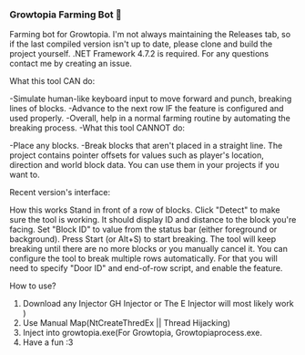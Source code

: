 ### Growtopia Farming Bot 👋

Farming bot for Growtopia.
I'm not always maintaining the Releases tab, so if the last compiled version isn't up to date, please clone and build the project yourself. .NET Framework 4.7.2 is required.
For any questions contact me by creating an issue.

What this tool CAN do:

-Simulate human-like keyboard input to move forward and punch, breaking lines of blocks.
-Advance to the next row IF the feature is configured and used properly.
-Overall, help in a normal farming routine by automating the breaking process.
-What this tool CANNOT do:

-Place any blocks.
-Break blocks that aren't placed in a straight line.
The project contains pointer offsets for values such as player's location, direction and world block data. You can use them in your projects if you want to.

Recent version's interface:


How this works
Stand in front of a row of blocks.
Click "Detect" to make sure the tool is working. It should display ID and distance to the block you're facing.
Set "Block ID" to value from the status bar (either foreground or background).
Press Start (or Alt+S) to start breaking.
The tool will keep breaking until there are no more blocks or you manually cancel it.
You can configure the tool to break multiple rows automatically. For that you will need to specify "Door ID" and end-of-row script, and enable the feature.


How to use?
1. Download any Injector GH Injector or The E Injector will most likely work )
2. Use Manual Map(NtCreateThredEx || Thread Hijacking)
3. Inject into growtopia.exe(For Growtopia, Growtopiaprocess.exe.
4. Have a fun :3
